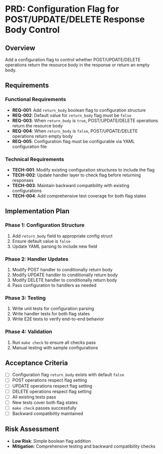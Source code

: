 # PRD: Configuration Flag for POST/UPDATE/DELETE Response Body Control

## Overview
Add a configuration flag to control whether POST/UPDATE/DELETE operations return the resource body in the response or return an empty body.

## Requirements

### Functional Requirements
- **REQ-001**: Add `return_body` boolean flag to configuration structure
- **REQ-002**: Default value for `return_body` flag must be `false` 
- **REQ-003**: When `return_body` is `true`, POST/UPDATE/DELETE operations return the resource body
- **REQ-004**: When `return_body` is `false`, POST/UPDATE/DELETE operations return empty body
- **REQ-005**: Configuration flag must be configurable via YAML configuration file

### Technical Requirements
- **TECH-001**: Modify existing configuration structures to include the flag
- **TECH-002**: Update handler layer to check flag before returning responses
- **TECH-003**: Maintain backward compatibility with existing configurations
- **TECH-004**: Add comprehensive test coverage for both flag states

## Implementation Plan

### Phase 1: Configuration Structure
1. Add `return_body` field to appropriate config struct
2. Ensure default value is `false`
3. Update YAML parsing to include new field

### Phase 2: Handler Updates
1. Modify POST handler to conditionally return body
2. Modify UPDATE handler to conditionally return body  
3. Modify DELETE handler to conditionally return body
4. Pass configuration to handlers as needed

### Phase 3: Testing
1. Write unit tests for configuration parsing
2. Write handler tests for both flag states
3. Write E2E tests to verify end-to-end behavior

### Phase 4: Validation
1. Run `make check` to ensure all checks pass
2. Manual testing with sample configurations

## Acceptance Criteria
- [ ] Configuration flag `return_body` exists with default `false`
- [ ] POST operations respect flag setting
- [ ] UPDATE operations respect flag setting
- [ ] DELETE operations respect flag setting
- [ ] All existing tests pass
- [ ] New tests cover both flag states
- [ ] `make check` passes successfully
- [ ] Backward compatibility maintained

## Risk Assessment
- **Low Risk**: Simple boolean flag addition
- **Mitigation**: Comprehensive testing and backward compatibility checks
